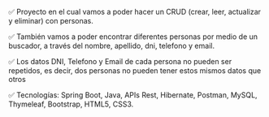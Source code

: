 ✅ Proyecto en el cual vamos a poder hacer un CRUD (crear, leer, actualizar y eliminar) con personas.

✅ También vamos a poder encontrar diferentes personas por medio de un buscador, a través del nombre, apellido, dni, telefono y email.

✅ Los datos DNI, Telefono y Email de cada persona no pueden ser repetidos, es decir, dos personas no pueden tener estos mismos datos que otros

✅ Tecnologías: Spring Boot, Java, APIs Rest, Hibernate, Postman, MySQL, Thymeleaf, Bootstrap, HTML5, CSS3.
